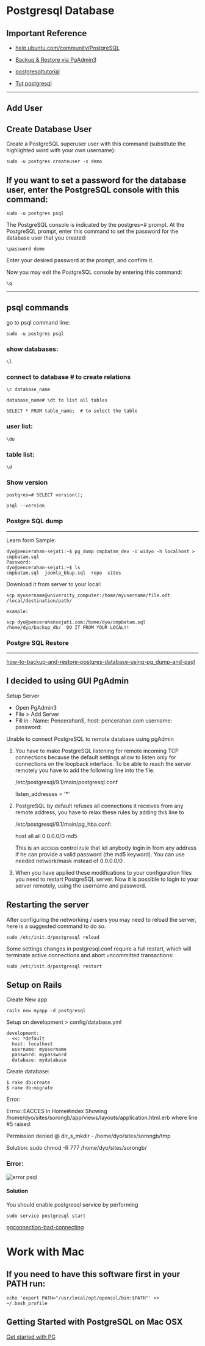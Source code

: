 # Postgresql Database

## Important Reference

* [help.ubuntu.com/community/PostgreSQL](https://help.ubuntu.com/community/PostgreSQL)

* [Backup & Restore via PgAdmin3](http://www.pgadmin.org/docs/dev/backup.html)

* [postgresqltutorial](http://www.postgresqltutorial.com/)

* [Tut postgresql](https://www.tutorialspoint.com/postgresql/index.htm)

---

## Add User

Create Database User
--------------------

Create a PostgreSQL superuser user with this command (substitute the highlighted word with your own username):

    sudo -u postgres createuser -s demo

If you want to set a password for the database user, enter the PostgreSQL console with this command:
----------------------------------------------------------------------------------------------------

    sudo -u postgres psql

The PostgreSQL console is indicated by the postgres=# prompt. At the PostgreSQL prompt, enter this command to set the password for the database user that you created:

    \password demo

Enter your desired password at the prompt, and confirm it.

Now you may exit the PostgreSQL console by entering this command:

    \q

---    

## psql commands

go to psql command line:

	sudo -u postgres psql

### show databases:

	\l

### connect to database # to create relations
	
	\c database_name

	database_name# \dt to list all tables
	
	SELECT * FROM table_name;  # to select the table 

### user list:
    
    \du
    
### table list:
    
    \d

### Show version

	postgres=# SELECT version();

	psql --version

### Postgre SQL dump
--------------------

Learn form Sample:

	dyo@pencerahan-sejati:~$ pg_dump cmpbatam_dev -U widyo -h localhost > cmpbatam.sql
	Password: 
	dyo@pencerahan-sejati:~$ ls
	cmpbatam.sql  joomla_bkup.sql  repo  sites

Download it from server to your local:

	scp myusername@university_computer:/home/myusername/file.odt /local/destination/path/	
	
	example:

	scp dyo@pencerahansejati.com:/home/dyo/cmpbatam.sql /home/dyo/backup_db/  DO IT FROM YOUR LOCAL!!

### Postgre SQL Restore
-----------------------

[how-to-backup-and-restore-postgres-database-using-pg_dump-and-psql](http://www.thegeekstuff.com/2009/01/how-to-backup-and-restore-postgres-database-using-pg_dump-and-psql/)

I decided to using GUI PgAdmin
------------------------------

Setup Server

* Open PgAdmin3
* File > Add Server
* Fill in : 
	Name: PencerahanS, 
	host: pencerahan.com 
	username:
	password:

Unable to connect PostgreSQL to remote database using pgAdmin

1. You have to make PostgreSQL listening for remote incoming TCP connections because the default settings allow to listen only for connections on the loopback interface. To be able to reach the server remotely you have to add the following line into the file.
	
	/etc/postgresql/9.1/main/postgresql.conf

	listen_addresses = '*'

2. PostgreSQL by default refuses all connections it receives from any remote address, you have to relax these rules by adding this line to 

	/etc/postgresql/9.1/main/pg_hba.conf:

	host all all 0.0.0.0/0 md5

	This is an access control rule that let anybody login in from any address if he can provide a valid password (the md5 keyword). You can use needed network/mask instead of 0.0.0.0/0 .				

3. When you have applied these modifications to your configuration files you need to restart PostgreSQL server. Now it is possible to login to your server remotely, using the username and password.

Restarting the server
---------------------

After configuring the networking / users you may need to reload the server, here is a suggested command to do so.

	sudo /etc/init.d/postgresql reload

Some settings changes in postgresql.conf require a full restart, which will terminate active connections and abort uncommitted transactions:

	sudo /etc/init.d/postgresql restart	

## Setup on Rails

Create New app

	rails new myapp -d postgresql

Setup on development > config/database.yml

	development:
	  <<: *default
	  host: localhost
	  username: myusername
	  password: mypassword
	  database: mydatabase

Create database:

	$ rake db:create
	$ rake db:migrate

Error:

Errno::EACCES in Home#index
Showing /home/dyo/sites/sorongb/app/views/layouts/application.html.erb where line #5 raised:

Permission denied @ dir_s_mkdir - /home/dyo/sites/sorongb/tmp

Solution: 	sudo chmod -R 777 /home/dyo/sites/sorongb/

### Error:

![error psql](http://res.cloudinary.com/medioxtra/image/upload/v1483980727/postgre_error_swxc8v.png)

#### Solution

You should enable postgresql service by performing 

	sudo service postgresql start

[pgconnection-bad-connecting](http://stackoverflow.com/questions/35590668/pgconnection-bad-connecting-to-pgadminiii-cloud-9-ide)	

# Work with Mac

## If you need to have this software first in your PATH run:

	echo 'export PATH="/usr/local/opt/openssl/bin:$PATH"' >> ~/.bash_profile

## Getting Started with PostgreSQL on Mac OSX

[Get started with PG](https://www.codementor.io/devops/tutorial/getting-started-postgresql-server-mac-osx)










